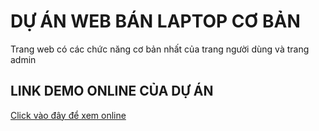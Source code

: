 # DỰ ÁN WEB BÁN LAPTOP CƠ BẢN
Trang web có các chức năng cơ bản nhất của trang người dùng và trang admin

## LINK DEMO ONLINE CỦA DỰ ÁN
[Click vào đây để xem online](https://vmtien.github.io/laravel8-project/) 